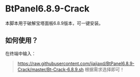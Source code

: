 # BtPanel6.8.9-Crack
本脚本用于破解宝塔面板6.8.9版本，可一键安装。
## 如何使用？
在终端中输入：
>https://raw.githubusercontent.com/jiajiaxd/BtPanel6.8.9-Crack/master/Bt-Crack-6.8.9.sh
根据需求选择即可！

